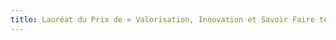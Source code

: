 ```yaml
---
title: Lauréat du Prix de « Valorisation, Innovation et Savoir Faire technique » 2010
---
```


<div class="image-container">
    <a class="thumbnail" href="{{ site.baseurl }}/assets/images/on-en-parle/prix_savoir_faire_technique-1.jpg"><img src="{{ site.baseurl }}/assets/images/on-en-parle/prix_savoir_faire_technique-1-vignette.jpg" alt="" /></a>
    <a class="thumbnail" href="{{ site.baseurl }}/assets/images/on-en-parle/prix_savoir_faire_technique-2.jpg"><img src="{{ site.baseurl }}/assets/images/on-en-parle/prix_savoir_faire_technique-2-vignette.jpg" alt="" /></a>
</div>


